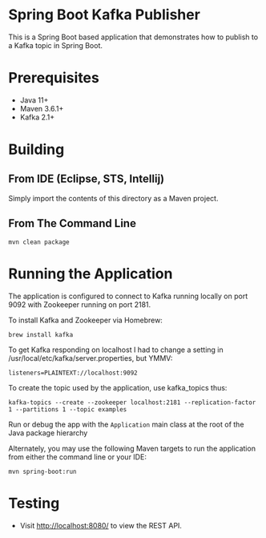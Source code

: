 Spring Boot Kafka Publisher
===========================

This is a Spring Boot based application that demonstrates how to publish to a Kafka topic in Spring Boot.

Prerequisites
=============

* Java 11+
* Maven 3.6.1+
* Kafka 2.1+

Building
========

From IDE (Eclipse, STS, Intellij)
---------------------------------

Simply import the contents of this directory as a Maven project.

From The Command Line
---------------------

    mvn clean package

Running the Application
=======================

The application is configured to connect to Kafka running locally on port 9092 with Zookeeper running on port 2181.

To install Kafka and Zookeeper via Homebrew:

    brew install kafka
	
To get Kafka responding on localhost I had to change a setting in /usr/local/etc/kafka/server.properties, but YMMV:

	listeners=PLAINTEXT://localhost:9092

To create the topic used by the application, use kafka_topics thus:

	kafka-topics --create --zookeeper localhost:2181 --replication-factor 1 --partitions 1 --topic examples

Run or debug the app with the ```Application``` main class at the root of the Java package hierarchy

Alternately, you may use the following Maven targets to run the application from either the command line or 
your IDE:

    mvn spring-boot:run

Testing
=======

* Visit [http://localhost:8080/](http://localhost:8080/) to view the REST API.
